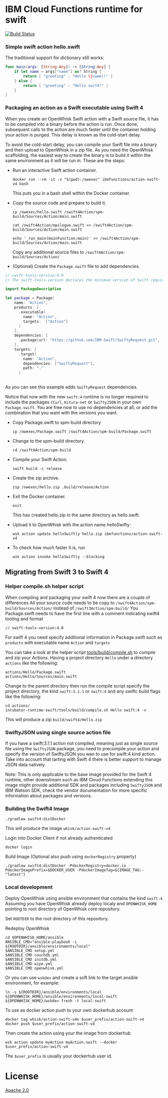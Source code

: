 # IBM Cloud Functions runtime for swift

[![Build Status](https://travis-ci.org/ibm-functions/runtime-swift.svg?branch=master)](https://travis-ci.org/ibm-functions/runtime-swift)



### Simple swift action hello.swift
The traditional support for dictionary still works:
```swift
func main(args: [String:Any]) -> [String:Any] {
    if let name = args["name"] as? String {
        return [ "greeting" : "Hello \(name)!" ]
    } else {
        return [ "greeting" : "Hello swif4!" ]
    }
}
```

### Packaging an action as a Swift executable using Swift 4

When you create an OpenWhisk Swift action with a Swift source file, it has to be compiled into a binary before the action is run. Once done, subsequent calls to the action are much faster until the container holding your action is purged. This delay is known as the cold-start delay.

To avoid the cold-start delay, you can compile your Swift file into a binary and then upload to OpenWhisk in a zip file. As you need the OpenWhisk scaffolding, the easiest way to create the binary is to build it within the same environment as it will be run in. These are the steps:

- Run an interactive Swift action container.
  ```
  docker run --rm -it -v "$(pwd):/owexec" ibmfunctions/action-swift-v4 bash
  ```
  This puts you in a bash shell within the Docker container.

- Copy the source code and prepare to build it.
  ```
  cp /owexec/hello.swift /swift4Action/spm-build/Sources/Action/main.swift
  ```
  ```
  cat /swift4Action/epilogue.swift >> /swift4Action/spm-build/Sources/Action/main.swift
  ```
  ```
  echo '_run_main(mainFunction:main)' >> /swift4Action/spm-build/Sources/Action/main.swift
  ```
  Copy any additional source files to `/swift4Action/spm-build/Sources/Action/`


- (Optional) Create the `Package.swift` file to add dependencies.
```swift
// swift-tools-version:4.0
// The swift-tools-version declares the minimum version of Swift required to build this package.

import PackageDescription

let package = Package(
    name: "Action",
    products: [
      .executable(
        name: "Action",
        targets:  ["Action"]
      )
    ],
    dependencies: [
      .package(url: "https://github.com/IBM-Swift/SwiftyRequest.git", .upToNextMajor(from: "1.0.0"))
    ],
    targets: [
      .target(
        name: "Action",
        dependencies: ["SwiftyRequest"],
        path: "."
      )
 
```
  As you can see this example adds `SwiftyRequest` dependencies.
  
  Notice that now with the new `swift:4` runtime is no longer required to include the packages `CCurl`, `Kitura-net` or `SwiftyJSON` in your own `Package.swift`.
  You are free now to use no dependencies at all, or add the combination that you want with the versions you want.

- Copy Package.swift to spm-build directory
  ```
  cp /owexec/Package.swift /swift4Action/spm-build/Package.swift
  ```

- Change to the spm-build directory.
  ```
  cd /swift4Action/spm-build
  ```

- Compile your Swift Action.
  ```
  swift build -c release
  ```

- Create the zip archive.
  ```
  zip /owexec/hello.zip .build/release/Action
  ```

- Exit the Docker container.
  ```
  exit
  ```

  This has created hello.zip in the same directory as hello.swift.

- Upload it to OpenWhisk with the action name helloSwifty:
  ```
  wsk action update helloSwiftly hello.zip ibmfunctions/action-swift-v4
  ```

- To check how much faster it is, run
  ```
  wsk action invoke helloSwiftly --blocking
  ```

## Migrating from Swift 3 to Swift 4

### Helper compile.sh helper script
When compiling and packaging your swift 4 now there are a couple of differences
All your source code needs to be copy to `/swift4Action/spm-build/Sources/Action/` instead of `/swift3Action/spm-build/`
You Package.swift needs to have the first line with a comment indicating swift4 tooling and format
```
// swift-tools-version:4.0
```
For swift 4 you need specify additional information in Package.swift such as `products` with executable name `Action` and `targets`

You can take a look at the helper script [tools/build/compile.sh](tools/build/compile.sh) to compile and zip your Actions.
Having a project directory `Hello` under a directory `actions` like the following:
```
actions/Hello/Package.swift
actions/Hello/Sources/main.swift
```
Change to the parent directory then run the compile script specify the project directory, the kind `swift:3.1.1` or `swift:4` and any swiftc build flags like the following:
```
cd actions/
incubator-runtime-swift/tools/build/compile.sh Hello swift:4 -v
```
This will produce a zip `build/swift4/Hello.zip`

### SwiftyJSON using single source action file
If you have a swift:3.1.1 action not compiled, meaning just as single source file using the `SwiftyJSON` package, you need to precompile your action and specify the version of SwiftyJSON you wan to use for swift:4 kind action.
Take into account that tarting with Swift 4 there is better support to manage JSON data natively.

Note: This is only applicable to the base image provided for the Swift 4 runtime, other downstream such as IBM Cloud Functions extending this image might provide additional SDK and packages including `SwiftyJSON` and IBM Watson SDK, check the vendor documentation for more specific information about packages and versions.

### Building the Swift4 Image
```
./gradlew swift4:distDocker
```
This will produce the image `whisk/action-swift-v4`

Login into Docker Client if not already authenticated
```
docker login
```
Build Image (Optional also push using `dockerRegistry` property)
```
./gradlew swift4:distDocker -PdockerRegistry=docker.io -PdockerImagePrefix=$DOCKER_USER -PdockerImageTag=${IMAGE_TAG:-"latest"}
```


### Local development

Deploy OpenWhisk using ansible environment that contains the kind `swift:4`
Assuming you have OpenWhisk already deploy localy and `OPENWHISK_HOME` pointing to root directory of OpenWhisk core repository.

Set `ROOTDIR` to the root directory of this repository.

Redeploy OpenWhisk
```
cd $OPENWHISK_HOME/ansible
ANSIBLE_CMD="ansible-playbook -i ${ROOTDIR}/ansible/environments/local"
$ANSIBLE_CMD setup.yml
$ANSIBLE_CMD couchdb.yml
$ANSIBLE_CMD initdb.yml
$ANSIBLE_CMD wipe.yml
$ANSIBLE_CMD openwhisk.yml
```

Or you can use `wskdev` and create a soft link to the target ansible environment, for example:
```
ln -s ${ROOTDIR}/ansible/environments/local ${OPENWHISK_HOME}/ansible/environments/local-swift
${OPENWHISK_HOME}/wskdev fresh -t local-swift
```

To use as docker action push to your own dockerhub account
```
docker tag whisk/action-swift-v4n $user_prefix/action-swift-v4
docker push $user_prefix/action-swift-v4
```
Then create the action using your the image from dockerhub
```
wsk action update myAction myAction.swift --docker $user_prefix/action-swift-v4
```
The `$user_prefix` is usually your dockerhub user id.



# License
[Apache 2.0](LICENSE.txt)


